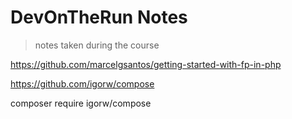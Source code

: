 # DevOnTheRun Notes

> notes taken during the course

https://github.com/marcelgsantos/getting-started-with-fp-in-php

https://github.com/igorw/compose

composer require igorw/compose
